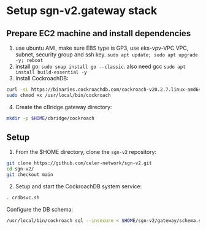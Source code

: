 # Setup sgn-v2.gateway stack

## Prepare EC2 machine and install dependencies

1. use ubuntu AMI, make sure EBS type is GP3, use eks-vpv-VPC VPC, subnet, security group and ssh key. `sudo apt update; sudo apt upgrade -y; reboot`
2. install go: `sudo snap install go --classic`. also need gcc `sudo apt install build-essential -y`
3. Install CockroachDB:

```sh
curl -sL https://binaries.cockroachdb.com/cockroach-v20.2.7.linux-amd64.tgz | sudo tar -xz --strip 1 -C /usr/local/bin cockroach-v20.2.7.linux-amd64/cockroach
sudo chmod +x /usr/local/bin/cockroach
```

4. Create the cBridge.gateway directory:

```sh
mkdir -p $HOME/cbridge/cockroach
```

## Setup

1. From the $HOME directory, clone the `sgn-v2` repository:

```sh
git clone https://github.com/celer-network/sgn-v2.git
cd sgn-v2/
git checkout main
```

2. Setup and start the CockroachDB system service:

```sh
. crdbsvc.sh
```
Configure the DB schema:
```sh
/usr/local/bin/cockroach sql --insecure < $HOME/sgn-v2/gateway/schema.sql
```
